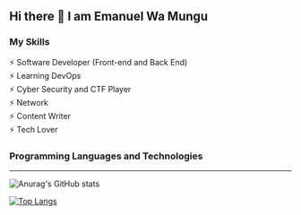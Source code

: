 ## Hi there 👋  I am Emanuel Wa Mungu

### My Skills 
<div>
⚡ Software Developer (Front-end and Back End)

</div>
⚡ Learning DevOps

<div>
⚡ Cyber Security and CTF Player

</div>

<div>
⚡ Network 

</div>
<div>
⚡ Content Writer 

</div>
<div>
⚡ Tech Lover

</div>

### Programming Languages and Technologies

<div>

<hr>

![Anurag's GitHub stats](https://github-readme-stats.vercel.app/api?username=EmanuelWaMungu&show_icons=true&theme=radical)


</div>




[![Top Langs](https://github-readme-stats.vercel.app/api/top-langs/?username=EmanuelWaMungu&layout=compact)](https://github.com/anuraghazra/github-readme-stats)
